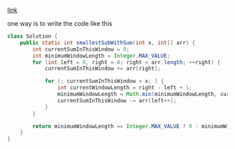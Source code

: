 [link](https://www.geeksforgeeks.org/problems/smallest-subarray-with-sum-greater-than-x5651/1?page=1&category=sliding-window&difficulty=Basic,Easy&sortBy=submissions)

one way is to write the code like this

```java
class Solution {
    public static int smallestSubWithSum(int x, int[] arr) {
        int currentSumInThisWindow = 0;
        int minimumWindowLength = Integer.MAX_VALUE;
        for (int left = 0, right = 0; right < arr.length; ++right) {
            currentSumInThisWindow += arr[right];

            for (; currentSumInThisWindow > x; ) {
                int currentWindowLength = right - left + 1;
                minimumWindowLength = Math.min(minimumWindowLength, currentWindowLength);
                currentSumInThisWindow -= arr[left++];
            }
        }

        return minimumWindowLength == Integer.MAX_VALUE ? 0 : minimumWindowLength;
    }
}
```


